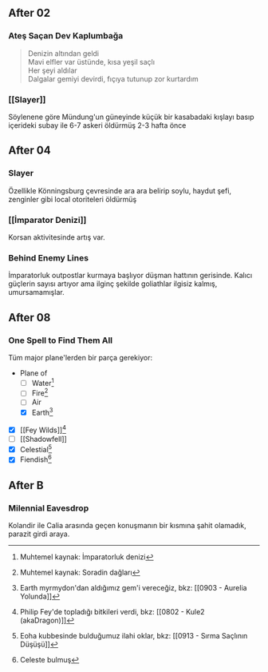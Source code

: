 ---
---  
## After 02  
  
### Ateş Saçan Dev Kaplumbağa  
> Denizin altından geldi  
> Mavi elfler var üstünde, kısa yeşil saçlı  
> Her şeyi aldılar  
> Dalgalar gemiyi devirdi, fıçıya tutunup zor kurtardım  
### [[Slayer]]  
Söylenene göre Mündung'un güneyinde küçük bir kasabadaki kışlayı basıp içerideki subay ile 6-7 askeri öldürmüş 2-3 hafta önce  
## After 04  
  
### Slayer  
Özellikle Könningsburg çevresinde ara ara belirip soylu, haydut şefi, zenginler gibi local otoriteleri öldürmüş  
### [[İmparator Denizi]]  
Korsan aktivitesinde artış var.  
### Behind Enemy Lines  
İmparatorluk outpostlar kurmaya başlıyor düşman hattının gerisinde. Kalıcı güçlerin sayısı artıyor ama ilginç şekilde goliathlar ilgisiz kalmış, umursamamışlar.  
  
## After 08  
### One Spell to Find Them All  
Tüm major plane'lerden bir parça gerekiyor:  

- Plane of  
	- [ ] Water[^4]  
	- [ ] Fire[^3]  
	- [ ] Air  
	- [x] Earth[^2]  

- [x] [[Fey Wilds]][^1]  
- [ ] [[Shadowfell]]  
- [x] Celestial[^6]  
- [x] Fiendish[^5]  
  
## After B  
  
### Milennial Eavesdrop  
  
Kolandir ile Calia arasında geçen konuşmanın bir kısmına şahit olamadık, parazit girdi araya.  
  
[^1]: Philip Fey'de topladığı bitkileri verdi, bkz: [[0802 - Kule2 (akaDragon)]]  
[^2]: Earth myrmydon'dan aldığımız gem'i vereceğiz, bkz: [[0903 - Aurelia Yolunda]]  
[^3]: Muhtemel kaynak: Soradin dağları  
[^4]: Muhtemel kaynak: İmparatorluk denizi  
[^5]: Celeste bulmuş  
[^6]: Eoha kubbesinde bulduğumuz ilahi oklar, bkz: [[0913 - Sırma Saçlının Düşüşü]]